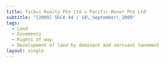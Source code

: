 ```yaml
---
title: Yickvi Realty Pte Ltd v Pacific Rover Pte Ltd
subtitle: "[2009] SGCA 44 / 18\_September\_2009"
tags:
  - Land
  - Easements
  - Rights of way
  - Development of land by dominant and servient tenement
layout: single
---
```


